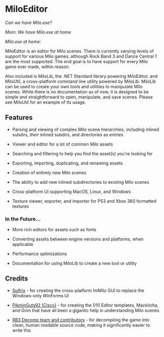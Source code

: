 # MiloEditor

*Can we have Milo.exe?*

*Mom: We have Milo.exe at home*

*Milo.exe at home:*

MiloEditor is an editor for Milo scenes. There is currently varying levels of support for various Milo games, although Rock Band 3 and Dance Central 1 are the most supported. The end goal is to have support for every Milo game ever made, within reason.

Also included is MiloLib, the .NET Standard library powering MiloEditor, and MiloUtil, a cross-platform command line utility powered by MiloLib. MiloLib can be used to create your own tools and utilities to manipulate Milo scenes. While there is no documentation as of now, it is designed to be simple and straightforward to open, manipulate, and save scenes. Please see MiloUtil for an example of its usage.

## Features

- Parsing and viewing of complex Milo scene hierarchies, including inlined subdirs, *their* inlined subdirs, and directories as entries

- Viewer and editor for a lot of common Milo assets

- Searching and filtering to help you find the asset(s) you're looking for

- Exporting, importing, duplicating, and renaming assets

- Creation of entirely new Milo scenes

- The ability to add new inlined subdirectories to existing Milo scenes

- Cross-platform UI supporting MacOS, Linux, and Windows

- Texture viewer, exporter, and importer for PS3 and Xbox 360 formatted textures

### In the Future...

* More rich editors for assets such as fonts

* Converting assets between engine versions and platforms, when applicable

* Performance optimizations

* Documentation for using MiloLib to create a new tool or utility

## Credits

- [Sulfrix](https://github.com/Sulfrix) - for creating the cross-platform ImMilo GUI to replace the Windows-only WinForms UI

- [PikminGuts92 (Cisco)](https://github.com/PikminGuts92) - for creating the 010 Editor templates, Mackiloha, and Grim that have all been a gigantic help in understanding Milo scenes

- [RB3 Decomp team and contributors](https://github.com/DarkRTA/rb3/tree/master) - for decompiling the game into clean, human readable source code, making it significantly easier to write this
